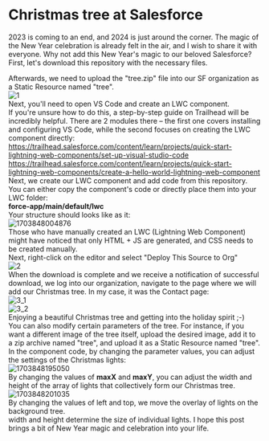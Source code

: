 # Christmas tree at Salesforce
2023 is coming to an end, and 2024 is just around the corner. The magic of the New Year celebration is already felt in the air, and I wish to share it with everyone. Why not add this New Year's magic to our beloved Salesforce?
First, let's download this repository with the necessary files.

Afterwards, we need to upload the "tree.zip" file into our SF organization as a Static Resource named "tree".
<br />
![1](https://github.com/mihavd92/sf-christmas-tree-lwc/assets/50591995/86546f81-2268-4ccf-8bea-8cf4af485edc)
<br />
Next, you'll need to open VS Code and create an LWC component.
<br />
If you're unsure how to do this, a step-by-step guide on Trailhead will be incredibly helpful. There are 2 modules there – the first one covers installing and configuring VS Code, while the second focuses on creating the LWC component directly:
<br />
https://trailhead.salesforce.com/content/learn/projects/quick-start-lightning-web-components/set-up-visual-studio-code
<br />
https://trailhead.salesforce.com/content/learn/projects/quick-start-lightning-web-components/create-a-hello-world-lightning-web-component
<br />
Next, we create our LWC component and add code from this repository.
You can either copy the component's code or directly place them into your LWC folder:
<br />
**force-app/main/default/lwc**
<br />
Your structure should looks like as it:
<br />
![1703848004876](https://github.com/mihavd92/sf-christmas-tree-lwc/assets/50591995/18117065-2a77-433c-8253-8ea5c800544b)
<br />
Those who have manually created an LWC (Lightning Web Component) might have noticed that only HTML + JS are generated, and CSS needs to be created manually.
<br />
Next, right-click on the editor and select "Deploy This Source to Org"
<br />
![2](https://github.com/mihavd92/sf-christmas-tree-lwc/assets/50591995/034f4010-875b-486f-9028-cd97905435d0)
<br />
When the download is complete and we receive a notification of successful download, we log into our organization, navigate to the page where we will add our Christmas tree. In my case, it was the Contact page:
<br />
![3_1](https://github.com/mihavd92/sf-christmas-tree-lwc/assets/50591995/919235f7-9fef-464a-842e-39fbfca00e38)
<br />
![3_2](https://github.com/mihavd92/sf-christmas-tree-lwc/assets/50591995/1e23752a-dfb1-4d7f-a193-0fccf73186f0)
<br />
Enjoying a beautiful Christmas tree and getting into the holiday spirit ;-)
<br />
You can also modify certain parameters of the tree. For instance, if you want a different image of the tree itself, upload the desired image, add it to a zip archive named "tree", and upload it as a Static Resource named "tree".
In the component code, by changing the parameter values, you can adjust the settings of the Christmas lights:
<br />
![1703848195050](https://github.com/mihavd92/sf-christmas-tree-lwc/assets/50591995/ddf6b38e-fd9d-402a-9348-7c37fca18c5c)
<br />
By changing the values of **maxX** and **maxY**, you can adjust the width and height of the array of lights that collectively form our Christmas tree.
<br />
![1703848201035](https://github.com/mihavd92/sf-christmas-tree-lwc/assets/50591995/8ab58232-8cbb-4036-846a-6c9814d80ea9)
<br />
By changing the values of left and top, we move the overlay of lights on the background tree.
<br />
width and height determine the size of individual lights.
I hope this post brings a bit of New Year magic and celebration into your life.
